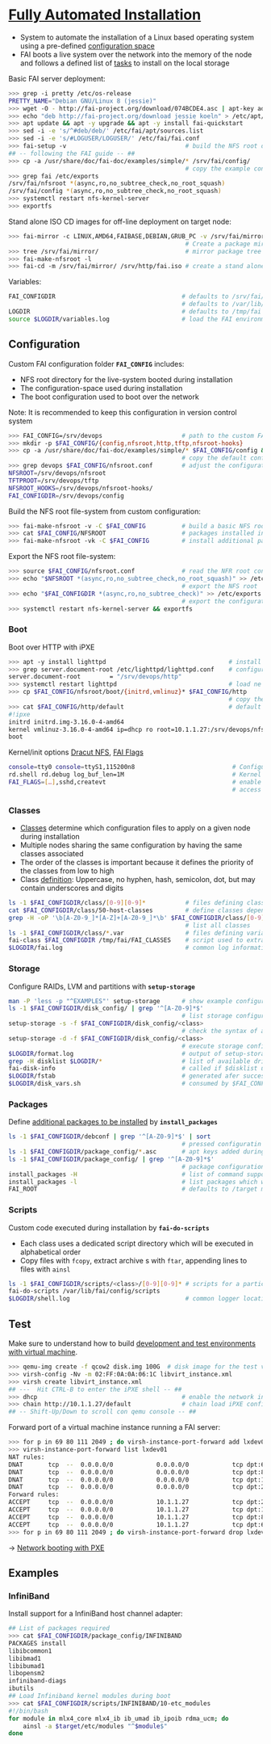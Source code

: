 # [Fully Automated Installation](http://fai-project.org/)

* System to automate the installation of a Linux based operating system using a pre-defined [configuration space](http://fai-project.org/fai-guide/#_a_id_c3_a_the_configuration_space_and_its_subdirectories)
* FAI boots a live system over the network into the memory of the node and follows a defined list of [tasks](http://fai-project.org/fai-guide/#tasks) to install on the local storage

Basic FAI server deployment:

```bash
>>> grep -i pretty /etc/os-release
PRETTY_NAME="Debian GNU/Linux 8 (jessie)"
>>> wget -O - http://fai-project.org/download/074BCDE4.asc | apt-key add -
>>> echo "deb http://fai-project.org/download jessie koeln" > /etc/apt/sources.list.d/fai.list
>>> apt update && apt -y upgrade && apt -y install fai-quickstart
>>> sed -i -e 's/^#deb/deb/' /etc/fai/apt/sources.list
>>> sed -i -e 's/#LOGUSER/LOGUSER/' /etc/fai/fai.conf
>>> fai-setup -v                                 # build the NFS root directory in /srv/fai/nfsroot
## -- following the FAI guide -- ##
>>> cp -a /usr/share/doc/fai-doc/examples/simple/* /srv/fai/config/
                                                 # copy the example configiration space
>>> grep fai /etc/exports
/srv/fai/nfsroot *(async,ro,no_subtree_check,no_root_squash)
/srv/fai/config *(async,ro,no_subtree_check,no_root_squash)
>>> systemctl restart nfs-kernel-server
>>> exportfs
```

Stand alone ISO CD images for off-line deployment on target node:

```bash
>>> fai-mirror -c LINUX,AMD64,FAIBASE,DEBIAN,GRUB_PC -v /srv/fai/mirror | tee /var/log/fai-mirror.log
                                                 # Create a package mirror for a FAI CD
>>> tree /srv/fai/mirror/                        # mirror package tree
>>> fai-make-nfsroot -l
>>> fai-cd -m /srv/fai/mirror/ /srv/http/fai.iso # create a stand alone FAI CD for offline deployment
```

Variables:

```bash
FAI_CONFIGDIR                                   # defaults to /srv/fai/config on the server
                                                # defaults to /var/lib/fai/config during installation
LOGDIR                                          # defaults to /tmp/fai during deployment
source $LOGDIR/variables.log                    # load the FAI environment for testing/debugging
```

## Configuration

Custom FAI configuration folder **`FAI_CONFIG`** includes:

* NFS root directory for the live-system booted during installation
* The configuration-space used during installation
* The boot configuration used to boot over the network

Note: It is recommended to keep this configuration in version control system

```bash
>>> FAI_CONFIG=/srv/devops                      # path to the custom FAI configuration
>>> mkdir -p $FAI_CONFIG/{config,nfsroot,http,tftp,nfsroot-hooks}
>>> cp -a /usr/share/doc/fai-doc/examples/simple/* $FAI_CONFIG/config && cp -r /etc/fai/* $FAI_CONFIG/
                                                # copy the default configuration
>>> grep devops $FAI_CONFIG/nfsroot.conf        # adjust the configuration to custom path
NFSROOT=/srv/devops/nfsroot
TFTPROOT=/srv/devops/tftp
NFSROOT_HOOKS=/srv/devops/nfsroot-hooks/
FAI_CONFIGDIR=/srv/devops/config
```

Build the NFS root file-system from custom configuration:

```bash
>>> fai-make-nfsroot -v -C $FAI_CONFIG          # build a basic NFS root
>>> cat $FAI_CONFIG/NFSROOT                     # packages installed into the NFS root
>>> fai-make-nfsroot -vk -C $FAI_CONFIG         # install additional packages after modifing the above file
```

Export the NFS root file-system:

```bash
>>> source $FAI_CONFIG/nfsroot.conf             # read the NFR root configuration
>>> echo "$NFSROOT *(async,ro,no_subtree_check,no_root_squash)" >> /etc/exports
                                                # export the NFS root
>>> echo "$FAI_CONFIGDIR *(async,ro,no_subtree_check)" >> /etc/exports
                                                # export the configuration space
>>> systemctl restart nfs-kernel-server && exportfs
```

### Boot

Boot over HTTP with iPXE

```bash
>>> apt -y install lighttpd                                  # install a web-server
>>> grep server.document-root /etc/lighttpd/lighttpd.conf    # configure the document root
server.document-root        = "/srv/devops/http"
>>> systemctl restart lighttpd                               # load ne configuration
>>> cp $FAI_CONFIG/nfsroot/boot/{initrd,vmlinuz}* $FAI_CONFIG/http
                                                             # copy the kernel and init RAM disk
>>> cat $FAI_CONFIG/http/default                             # default iPXE configuration
#!ipxe
initrd initrd.img-3.16.0-4-amd64
kernel vmlinuz-3.16.0-4-amd64 ip=dhcp ro root=10.1.1.27:/srv/devops/nfsroot aufs FAI_FLAGS=verbose,sshd,createvt FAI_CONFIG_SRC=nfs://10.1.1.27/srv/devops/config FAI_ACTION=install
boot
```

Kernel/init options [Dracut NFS](https://www.kernel.org/pub/linux/utils/boot/dracut/dracut.html#_nfs), [FAI Flags](http://fai-project.org/fai-guide/#_a_id_faiflags_a_fai_flags)

```bash
console=tty0 console=ttyS1,115200n8                           # Configure the serial console
rd.shell rd.debug log_buf_len=1M                              # Kernel debugging
FAI_FLAGS=[…],sshd,createvt                                   # enable SSH login during deployment
                                                              # access another console with ALT-F2, and ALT-F3
```

### Classes

* [Classes](http://fai-project.org/fai-guide/#_a_id_classc_a_the_class_concept) determine which configuration files to apply on a given node during installation
* Multiple nodes sharing the same configuration by having the same classes associated
* The order of the classes is important because it defines the priority of the classes from low to high
* Class [definition](http://fai-project.org/fai-guide/#defining%20classes): Uppercase, no hyphen, hash, semicolon, dot, but may contain underscores and digits

```bash
ls -1 $FAI_CONFIGDIR/class/[0-9][0-9]*           # files defining classes
cat $FAI_CONFIGDIR/class/50-host-classes         # define classes depending on the host name
grep -H -oP '\b[A-Z0-9_]*[A-Z]+[A-Z0-9_]*\b' $FAI_CONFIGDIR/class/[0-9][0-9]* | cut -d: -f2 | sort | uniq
                                                 # list all classes
ls -1 $FAI_CONFIGDIR/class/*.var                 # files defining variables
fai-class $FAI_CONFIGDIR /tmp/fai/FAI_CLASSES    # script used to extract class definition from configuration
$LOGDIR/fai.log                                  # common log information from the $FAI_NFSROOT/usr/sbin/fai
```

### Storage

Configure RAIDs, LVM and partitions with **`setup-storage`**

```bash
man -P 'less -p "^EXAMPLES"' setup-storage      # show example configuration in documentation
ls -1 $FAI_CONFIGDIR/disk_config/ | grep '^[A-Z0-9]*$'
                                                # list storage configuration files
setup-storage -s -f $FAI_CONFIGDIR/disk_config/<class>
                                                # check the syntax of a storage configuration file
setup-storage -d -f $FAI_CONFIGDIR/disk_config/<class>
                                                # execute storage configuration manually for testing
$LOGDIR/format.log                              # output of setup-storage during deployment
grep -H disklist $LOGDIR/*                      # list of available drives in the system
fai-disk-info                                   # called if $disklist unset
$LOGDIR/fstab                                   # generated afer successful storage setup
$LOGDIR/disk_vars.sh                            # consumed by $FAI_CONFIGDIR/scripts/GRUB_PC/10-setup
```

### Packages

Define  [additional packages to be installed](http://fai-project.org/fai-guide/#_a_id_packageconfig_a_software_package_configuration) by **`install_packages`**

```bash
ls -1 $FAI_CONFIGDIR/debconf | grep '^[A-Z0-9]*$' | sort
                                                # pressed configuratin for packages
ls -1 $FAI_CONFIGDIR/package_config/*.asc       # apt keys added during deployment
ls -1 $FAI_CONFIGDIR/package_config/ | grep '^[A-Z0-9]*$'
                                                # package configuration files
install_packages -H                             # list of command supported in package configuration
install_packages -l                             # list packages which will be installed
FAI_ROOT                                        # defaults to /target mount-point for local file-systems
```

### Scripts

Custom code executed during installation by **`fai-do-scripts`**

* Each class uses a dedicated script directory which will be executed in alphabetical order
* Copy files with `fcopy`, extract archive s with `ftar`, appending lines to files with `ainsl`

```bash
ls -1 $FAI_CONFIGDIR/scripts/<class>/[0-9][0-9]* # scripts for a particular class
fai-do-scripts /var/lib/fai/config/scripts
$LOGDIR/shell.log                                # common logger location for executed scripts
```

## Test

Make sure to understand how to build [development and test environments with virtual machine](libvirt.md).

```bash
>>> qemu-img create -f qcow2 disk.img 100G  # disk image for the test virtual machine
>>> virsh-config -Nv -m 02:FF:0A:0A:06:1C libvirt_instance.xml
>>> virsh create libvirt_instance.xml
## ---  Hit CTRL-B to enter the iPXE shell -- ##
>>> dhcp                                        # enable the network interface
>>> chain http://10.1.1.27/default              # chain load iPXE configuration from the FAI server over HTTP
## -- Shift-Up/Down to scroll con qemu console -- ##
```

Forward port of a virtual machine instance running a FAI server:

```bash
>>> for p in 69 80 111 2049 ; do virsh-instance-port-forward add lxdev01:$p $p ; done
>>> virsh-instance-port-forward list lxdev01
NAT rules:
DNAT       tcp  --  0.0.0.0/0            0.0.0.0/0            tcp dpt:69 to:10.1.1.27:69
DNAT       tcp  --  0.0.0.0/0            0.0.0.0/0            tcp dpt:80 to:10.1.1.27:80
DNAT       tcp  --  0.0.0.0/0            0.0.0.0/0            tcp dpt:111 to:10.1.1.27:111
DNAT       tcp  --  0.0.0.0/0            0.0.0.0/0            tcp dpt:2049 to:10.1.1.27:2049
Forward rules:
ACCEPT     tcp  --  0.0.0.0/0            10.1.1.27            tcp dpt:2049
ACCEPT     tcp  --  0.0.0.0/0            10.1.1.27            tcp dpt:111
ACCEPT     tcp  --  0.0.0.0/0            10.1.1.27            tcp dpt:80
ACCEPT     tcp  --  0.0.0.0/0            10.1.1.27            tcp dpt:69
>>> for p in 69 80 111 2049 ; do virsh-instance-port-forward drop lxdev01:$p $p ; done
```

→ [Network booting with PXE](pxe.md)

## Examples

### InfiniBand

Install support for a InfiniBand host channel adapter:

```bash
## List of packages required
>>> cat $FAI_CONFIGDIR/package_config/INFINIBAND
PACKAGES install
libibcommon1
libibmad1
libibumad1
libopensm2
infiniband-diags
ibutils
## Load Infiniband kernel modules during boot
>>> cat $FAI_CONFIGDIR/scripts/INFINIBAND/10-etc_modules
#!/bin/bash
for module in mlx4_core mlx4_ib ib_umad ib_ipoib rdma_ucm; do
    ainsl -a $target/etc/modules "^$module$"
done
```



